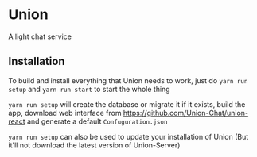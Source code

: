 # Union
A light chat service

## Installation

To build and install everything that Union needs to work, just do `yarn run setup`
and `yarn run start` to start the whole thing

`yarn run setup` will create the database or migrate it if it exists, build the app,
download web interface from https://github.com/Union-Chat/union-react and generate
a default `Confuguration.json`

`yarn run setup` can also be used to update your installation of Union (But it'll
not download the latest version of Union-Server)
